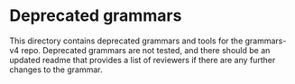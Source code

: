 # Deprecated grammars

This directory contains deprecated grammars and tools for the grammars-v4 repo. Deprecated grammars are not tested, and there should be an updated readme that provides a list of reviewers if there are any further changes to the grammar.
